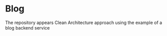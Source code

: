 # Blog

The repository appears Clean Architecture approach using the example of a blog backend service

